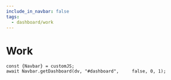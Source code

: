 ```yaml
---
include_in_navbar: false
tags:
  - dashboard/work
---
```


# Work

```dataviewjs
const {Navbar} = customJS;
await Navbar.getDashboard(dv, "#dashboard", 	false, 0, 1);
```
